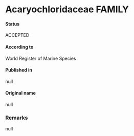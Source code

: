 # Acaryochloridaceae FAMILY

#### Status
ACCEPTED

#### According to
World Register of Marine Species

#### Published in
null

#### Original name
null

### Remarks
null